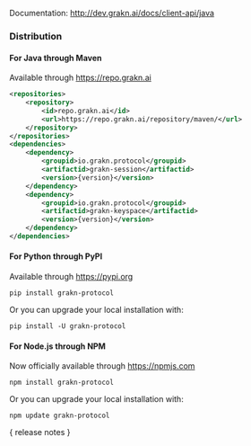 Documentation: http://dev.grakn.ai/docs/client-api/java

### Distribution

#### For Java through Maven

Available through https://repo.grakn.ai
```xml
<repositories>
    <repository>
        <id>repo.grakn.ai</id>
        <url>https://repo.grakn.ai/repository/maven/</url>
    </repository>
</repositories>
<dependencies>
    <dependency>
        <groupid>io.grakn.protocol</groupid>
        <artifactid>grakn-session</artifactid>
        <version>{version}</version>
    </dependency>
    <dependency>
        <groupid>io.grakn.protocol</groupid>
        <artifactid>grakn-keyspace</artifactid>
        <version>{version}</version>
    </dependency>
</dependencies>
```

#### For Python through PyPI

Available through https://pypi.org
```
pip install grakn-protocol
```
Or you can upgrade your local installation with:
```
pip install -U grakn-protocol
```

#### For Node.js through NPM

Now officially available through https://npmjs.com
```
npm install grakn-protocol
```
Or you can upgrade your local installation with:
```
npm update grakn-protocol
```

{ release notes }

